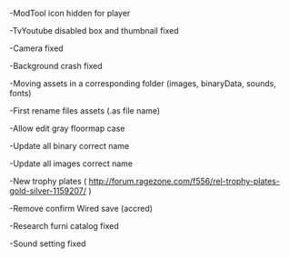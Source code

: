 -ModTool icon hidden for player

-TvYoutube disabled box and thumbnail fixed

-Camera fixed

-Background crash fixed

-Moving assets in a corresponding folder (images, binaryData, sounds, fonts)

-First rename files assets (.as file name)

-Allow edit gray floormap case

-Update all binary correct name

-Update all images correct name

-New trophy plates ( http://forum.ragezone.com/f556/rel-trophy-plates-gold-silver-1159207/ )

-Remove confirm Wired save (accred)

-Research furni catalog fixed

-Sound setting fixed
